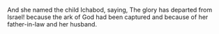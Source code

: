 And she named the child Ichabod, saying, The glory has departed from Israel! because the ark of God had been captured and because of her father-in-law and her husband.
